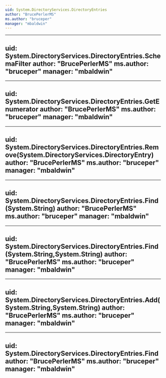```yaml
---
uid: System.DirectoryServices.DirectoryEntries
author: "BrucePerlerMS"
ms.author: "bruceper"
manager: "mbaldwin"
---
```


---
uid: System.DirectoryServices.DirectoryEntries.SchemaFilter
author: "BrucePerlerMS"
ms.author: "bruceper"
manager: "mbaldwin"
---

---
uid: System.DirectoryServices.DirectoryEntries.GetEnumerator
author: "BrucePerlerMS"
ms.author: "bruceper"
manager: "mbaldwin"
---

---
uid: System.DirectoryServices.DirectoryEntries.Remove(System.DirectoryServices.DirectoryEntry)
author: "BrucePerlerMS"
ms.author: "bruceper"
manager: "mbaldwin"
---

---
uid: System.DirectoryServices.DirectoryEntries.Find(System.String)
author: "BrucePerlerMS"
ms.author: "bruceper"
manager: "mbaldwin"
---

---
uid: System.DirectoryServices.DirectoryEntries.Find(System.String,System.String)
author: "BrucePerlerMS"
ms.author: "bruceper"
manager: "mbaldwin"
---

---
uid: System.DirectoryServices.DirectoryEntries.Add(System.String,System.String)
author: "BrucePerlerMS"
ms.author: "bruceper"
manager: "mbaldwin"
---

---
uid: System.DirectoryServices.DirectoryEntries.Find
author: "BrucePerlerMS"
ms.author: "bruceper"
manager: "mbaldwin"
---
